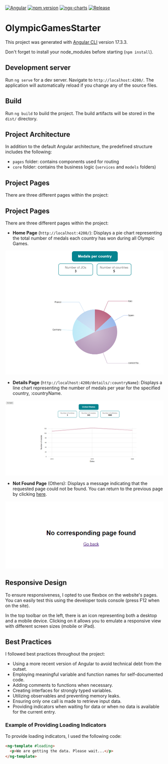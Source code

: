 [![Angular](https://img.shields.io/badge/Angular-DD0031?style=for-the-badge&logo=angular&logoColor=white)](https://angular.io/)
[![npm version](https://img.shields.io/npm/v/npm?style=for-the-badge)](https://www.npmjs.com/)
[![ngx-charts](https://img.shields.io/badge/chart_library-%40swinlane%2Fngx--charts-blue?style=for-the-badge)](https://swimlane.gitbook.io/ngx-charts)
[![Release](https://img.shields.io/github/release/AntoineCanda/Developpez-le-front-end-en-utilisant-Angular.svg?style=for-the-badge)](https://github.com/AntoineCanda/Developpez-le-front-end-en-utilisant-Angular/releases)

# OlympicGamesStarter

This project was generated with [Angular CLI](https://github.com/angular/angular-cli) version 17.3.3.

Don't forget to install your node_modules before starting (`npm install`).

## Development server

Run `ng serve` for a dev server. Navigate to `http://localhost:4200/`. The application will automatically reload if you change any of the source files.

## Build

Run `ng build` to build the project. The build artifacts will be stored in the `dist/` directory.

## Project Architecture

In addition to the default Angular architecture, the predefined structure includes the following:

- `pages` folder: contains components used for routing
- `core` folder: contains the business logic (`services` and `models` folders)

## Project Pages

There are three different pages within the project:

## Project Pages

There are three different pages within the project:

- **Home Page** (`http://localhost:4200/`): Displays a pie chart representing the total number of medals each country has won during all Olympic Games.

![Home Page Example](homepageexample.PNG)

- **Details Page** (`http://localhost:4200/details/:countryName`): Displays a line chart representing the number of medals per year for the specified country, :countryName.

![Details Page Example](detailspageexample.PNG)

- **Not Found Page** (Others):
  Displays a message indicating that the requested page could not be found. You can return to the previous page by clicking [here](http://localhost:4200/).

![Not Found Page Screenshot](notfoundpageexample.PNG)
## Responsive Design

To ensure responsiveness, I opted to use flexbox on the website's pages. You can easily test this using the developer tools console (press F12 when on the site).

In the top toolbar on the left, there is an icon representing both a desktop and a mobile device. Clicking on it allows you to emulate a responsive view with different screen sizes (mobile or iPad).

## Best Practices

I followed best practices throughout the project:

- Using a more recent version of Angular to avoid technical debt from the outset.
- Employing meaningful variable and function names for self-documented code.
- Adding comments to functions when necessary.
- Creating interfaces for strongly typed variables.
- Utilizing observables and preventing memory leaks.
- Ensuring only one call is made to retrieve input data.
- Providing indicators when waiting for data or when no data is available for the current entry.

### Example of Providing Loading Indicators

To provide loading indicators, I used the following code:

```html
<ng-template #loading>
  <p>We are getting the data. Please wait...</p>
</ng-template>
